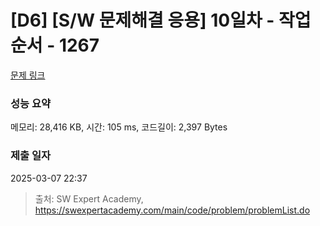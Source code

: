 # [D6] [S/W 문제해결 응용] 10일차 - 작업순서 - 1267 

[문제 링크](https://swexpertacademy.com/main/code/problem/problemDetail.do?contestProbId=AV18TrIqIwUCFAZN) 

### 성능 요약

메모리: 28,416 KB, 시간: 105 ms, 코드길이: 2,397 Bytes

### 제출 일자

2025-03-07 22:37



> 출처: SW Expert Academy, https://swexpertacademy.com/main/code/problem/problemList.do